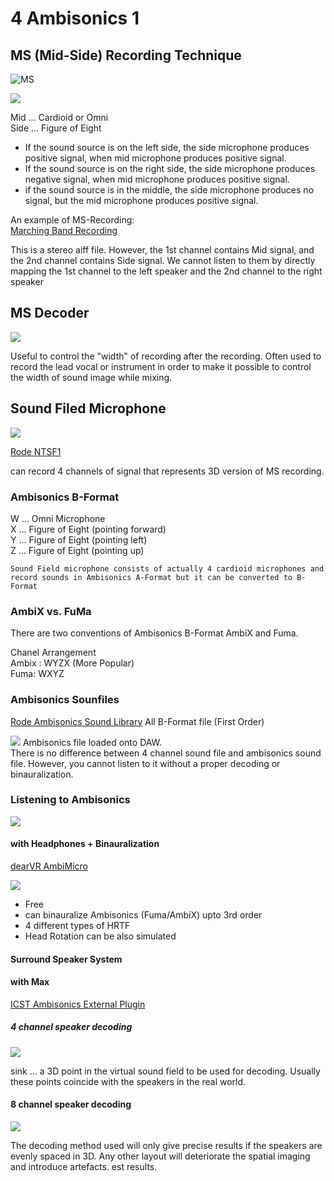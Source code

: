 # 4 Ambisonics 1

## MS (Mid-Side) Recording Technique

![MS](K4/png/ms.jpg)

![](K4/png/ms_diagram.jpg)

Mid ... Cardioid or Omni  
Side ... Figure of Eight  

- If the sound source is on the left side, the side microphone produces positive signal, when mid microphone produces positive signal.
- If the sound source is on the right side, the side microphone produces negative signal, when mid microphone produces positive signal.
- if the sound source is in the middle, the side microphone produces no signal, but the mid microphone produces positive signal.

An example of MS-Recording:  
[Marching Band Recording](K4/marching_ms.aiff)

This is a stereo aiff file. However, the 1st channel contains Mid signal, and the 2nd channel contains Side signal. We cannot listen to them by directly mapping the 1st channel to the left speaker and the 2nd channel to the right speaker 

## MS Decoder

![](K4/png/mid-side.png)

Useful to control the "width" of recording after the recording.
Often used to record the lead vocal or instrument in order to make it possible to control the width of sound image while mixing.

## Sound Filed Microphone

![](K4/png/soundfield_microphone.jpg)

[Rode NTSF1](https://rode.com/microphones/ntsf1)

can record 4 channels of signal that represents 3D version of MS recording.

### Ambisonics B-Format 

W ... Omni Microphone    
X ... Figure of Eight (pointing forward)  
Y ... Figure of Eight (pointing left)  
Z ... Figure of Eight (pointing up)  

    Sound Field microphone consists of actually 4 cardioid microphones and record sounds in Ambisonics A-Format but it can be converted to B-Format  

### AmbiX vs. FuMa

There are two conventions of Ambisonics B-Format AmbiX and Fuma.

Chanel Arrangement  
Ambix : WYZX (More Popular)  
Fuma: WXYZ

### Ambisonics Sounfiles

[Rode Ambisonics Sound Library](https://library.soundfield.com/)
All B-Format file (First Order)

![](K4/png/abmisonics_in_DAW.png)
Ambisonics file loaded onto DAW.   
There is no difference between 4 channel sound file and ambisonics sound file. However, you cannot listen to it without a proper decoding or binauralization.

### Listening to Ambisonics 
![](K4/png/ambisonics_workflow.jpg)

#### with Headphones + Binauralization

[dearVR AmbiMicro](https://www.dear-reality.com/products/dearvr-ambi-micro) 

![](K4/png/ambimicro.png)

- Free
- can binauralize Ambisonics (Fuma/AmbiX) upto 3rd order
- 4 different types of HRTF
- Head Rotation can be also simulated


#### Surround Speaker System

#### with Max
[ICST Ambisonics External Plugin](https://www.zhdk.ch/forschung/icst/software-downloads-5379/downloads-ambisonics-externals-for-maxmsp-5381)


##### 4 channel speaker decoding
![](K4/png/decode.png)

sink ... a 3D point in the virtual sound field to be used for decoding. Usually these points coincide with the speakers in the real world. 

#### 8 channel speaker decoding
![](K4/png/decode_8.png)

The decoding method used will only give precise results if the speakers are evenly spaced in 3D. Any other layout will deteriorate the spatial imaging and introduce artefacts. est results.